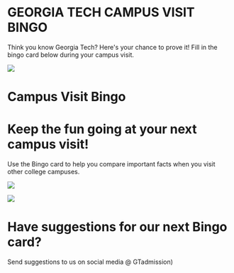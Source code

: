 # GEORGIA TECH CAMPUS VISIT BINGO

Think you know Georgia Tech? Here's your chance to prove it! Fill in the bingo card below during your campus visit.

![](https://admission.gatech.edu/tmp/a65a22ee-b304-4dd4-9451-de4c1c900c25/images/0b469b2d4108bb079719dfa6e831665154c4a9e36756f331216760a6ac7b51ff.jpg)

# Campus Visit Bingo

# Keep the fun going at your next campus visit!

Use the Bingo card to help you compare important facts when you visit other college campuses.

![](https://admission.gatech.edu/tmp/a65a22ee-b304-4dd4-9451-de4c1c900c25/images/fe76f32aacf1e7d76cd6eb4571831aaaae59c219e1a27fda16f605e29235178f.jpg)

![](https://admission.gatech.edu/tmp/a65a22ee-b304-4dd4-9451-de4c1c900c25/images/3543ede8b9956336b00a4c2bd52307dd3d9d86b3b6f898837329558327b622f4.jpg)

# Have suggestions for our next Bingo card?

Send suggestions to us on social media $@$ GTadmission)